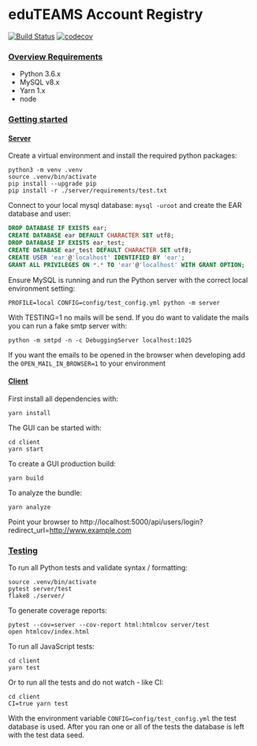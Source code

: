# eduTEAMS Account Registry
[![Build Status](https://travis-ci.org/SURFscz/eduteam-account-registry.svg?branch=master)](https://travis-ci.org/SURFscz/eduteam-account-registry)
[![codecov](https://codecov.io/gh/oharsta/eduteam-account-registry/branch/master/graph/badge.svg)](https://codecov.io/gh/oharsta/eduteam-account-registry)

### [Overview Requirements](#system-requirements)

- Python 3.6.x
- MySQL v8.x
- Yarn 1.x
- node

### [Getting started](#getting-started)

#### [Server](#server)
Create a virtual environment and install the required python packages:
```
python3 -m venv .venv
source .venv/bin/activate
pip install --upgrade pip
pip install -r ./server/requirements/test.txt
```
Connect to your local mysql database: `mysql -uroot` and create the EAR database and user:

```sql
DROP DATABASE IF EXISTS ear;
CREATE DATABASE ear DEFAULT CHARACTER SET utf8;
DROP DATABASE IF EXISTS ear_test;
CREATE DATABASE ear_test DEFAULT CHARACTER SET utf8;
CREATE USER 'ear'@'localhost' IDENTIFIED BY 'ear';
GRANT ALL PRIVILEGES ON *.* TO 'ear'@'localhost' WITH GRANT OPTION;
```
Ensure MySQL is running and run the Python server with the correct local environment setting:
```
PROFILE=local CONFIG=config/test_config.yml python -m server
```
With TESTING=1 no mails will be send. If you do want to validate the mails you can run a fake smtp server with:
```
python -m smtpd -n -c DebuggingServer localhost:1025
```
If you want the emails to be opened in the browser when developing add the `OPEN_MAIL_IN_BROWSER=1` to your environment

#### [Client](#client)
First install all dependencies with:
```
yarn install
```
The GUI can be started with:
```
cd client
yarn start
```
To create a GUI production build:
```
yarn build
```
To analyze the bundle:
```
yarn analyze
```
Point your browser to http://localhost:5000/api/users/login?redirect_url=http://www.example.com

### [Testing](#testing)

To run all Python tests and validate syntax / formatting:
```
source .venv/bin/activate
pytest server/test
flake8 ./server/
```
To generate coverage reports:
```
pytest --cov=server --cov-report html:htmlcov server/test
open htmlcov/index.html
```
To run all JavaScript tests:
```
cd client
yarn test
```
Or to run all the tests and do not watch - like CI:
```
cd client
CI=true yarn test
```
With the environment variable `CONFIG=config/test_config.yml` the test database is used. After you ran one or all of the tests
the database is left with the test data seed.
